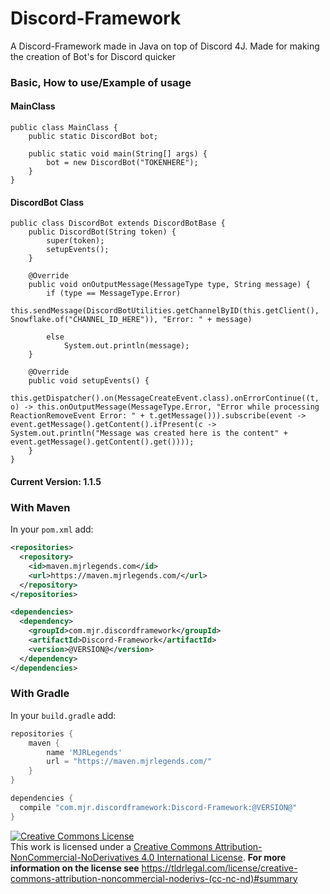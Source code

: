 # Discord-Framework
A Discord-Framework made in Java on top of Discord 4J. Made for making the creation of Bot's for Discord quicker

### Basic, How to use/Example of usage
#### MainClass
```
public class MainClass {
	public static DiscordBot bot;
	
	public static void main(String[] args) {
		bot = new DiscordBot("TOKENHERE");
	}
}
```
#### DiscordBot Class
```
public class DiscordBot extends DiscordBotBase {
	public DiscordBot(String token) {
		super(token);
		setupEvents();
	}

	@Override
	public void onOutputMessage(MessageType type, String message) {
		if (type == MessageType.Error)
			this.sendMessage(DiscordBotUtilities.getChannelByID(this.getClient(), Snowflake.of("CHANNEL_ID_HERE")), "Error: " + message)

		else
			System.out.println(message);
	}

	@Override
	public void setupEvents() {
		this.getDispatcher().on(MessageCreateEvent.class).onErrorContinue((t, o) -> this.onOutputMessage(MessageType.Error, "Error while processing ReactionRemoveEvent Error: " + t.getMessage())).subscribe(event -> event.getMessage().getContent().ifPresent(c -> System.out.println("Message was created here is the content" + event.getMessage().getContent().get())));
	}
}

```


#### Current Version: 1.1.5
### With Maven
In your `pom.xml` add:
```xml
<repositories>
  <repository>
    <id>maven.mjrlegends.com</id>
    <url>https://maven.mjrlegends.com/</url>
  </repository>
</repositories>

<dependencies>
  <dependency>
    <groupId>com.mjr.discordframework</groupId>
    <artifactId>Discord-Framework</artifactId>
    <version>@VERSION@</version>
  </dependency>
</dependencies>
```
### With Gradle
In your `build.gradle` add: 
```groovy
repositories {
  	maven {
	    name 'MJRLegends'
	    url = "https://maven.mjrlegends.com/"
    }
}

dependencies {
  compile "com.mjr.discordframework:Discord-Framework:@VERSION@"
}
```

<a rel="license" href="http://creativecommons.org/licenses/by-nc-nd/4.0/"><img alt="Creative Commons License" style="border-width:0" src="https://i.creativecommons.org/l/by-nc-nd/4.0/88x31.png" /></a><br />This work is licensed under a <a rel="license" href="http://creativecommons.org/licenses/by-nc-nd/4.0/">Creative Commons Attribution-NonCommercial-NoDerivatives 4.0 International License</a>. **For more information on the license see** https://tldrlegal.com/license/creative-commons-attribution-noncommercial-noderivs-(cc-nc-nd)#summary
